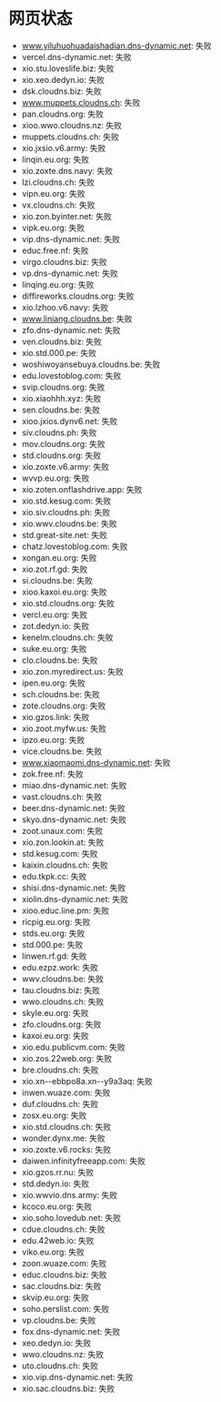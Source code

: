 # 网页状态
- www.yiluhuohuadaishadian.dns-dynamic.net: 失败
- vercel.dns-dynamic.net: 失败
- xio.stu.loveslife.biz: 失败
- xio.xeo.dedyn.io: 失败
- dsk.cloudns.biz: 失败
- www.muppets.cloudns.ch: 失败
- pan.cloudns.org: 失败
- xioo.wwo.cloudns.nz: 失败
- muppets.cloudns.ch: 失败
- xio.jxsio.v6.army: 失败
- linqin.eu.org: 失败
- xio.zoxte.dns.navy: 失败
- lzi.cloudns.ch: 失败
- vipn.eu.org: 失败
- vx.cloudns.ch: 失败
- xio.zon.byinter.net: 失败
- vipk.eu.org: 失败
- vip.dns-dynamic.net: 失败
- educ.free.nf: 失败
- virgo.cloudns.biz: 失败
- vp.dns-dynamic.net: 失败
- linqing.eu.org: 失败
- diffireworks.cloudns.org: 失败
- xio.lzhoo.v6.navy: 失败
- www.liniang.cloudns.be: 失败
- zfo.dns-dynamic.net: 失败
- ven.cloudns.biz: 失败
- xio.std.000.pe: 失败
- woshiwoyansebuya.cloudns.be: 失败
- edu.lovestoblog.com: 失败
- svip.cloudns.org: 失败
- xio.xiaohhh.xyz: 失败
- sen.cloudns.be: 失败
- xioo.jxios.dynv6.net: 失败
- siv.cloudns.ph: 失败
- mov.cloudns.org: 失败
- std.cloudns.org: 失败
- xio.zoxte.v6.army: 失败
- wvvp.eu.org: 失败
- xio.zoten.onflashdrive.app: 失败
- xio.std.kesug.com: 失败
- xio.siv.cloudns.ph: 失败
- xio.wwv.cloudns.be: 失败
- std.great-site.net: 失败
- chatz.lovestoblog.com: 失败
- xongan.eu.org: 失败
- xio.zot.rf.gd: 失败
- si.cloudns.be: 失败
- xioo.kaxoi.eu.org: 失败
- xio.std.cloudns.org: 失败
- vercl.eu.org: 失败
- zot.dedyn.io: 失败
- kenelm.cloudns.ch: 失败
- suke.eu.org: 失败
- clo.cloudns.be: 失败
- xio.zon.myredirect.us: 失败
- ipen.eu.org: 失败
- sch.cloudns.be: 失败
- zote.cloudns.org: 失败
- xio.gzos.link: 失败
- xio.zoot.myfw.us: 失败
- ipzo.eu.org: 失败
- vice.cloudns.be: 失败
- www.xiaomaomi.dns-dynamic.net: 失败
- zok.free.nf: 失败
- miao.dns-dynamic.net: 失败
- vast.cloudns.ch: 失败
- beer.dns-dynamic.net: 失败
- skyo.dns-dynamic.net: 失败
- zoot.unaux.com: 失败
- xio.zon.lookin.at: 失败
- std.kesug.com: 失败
- kaixin.cloudns.ch: 失败
- edu.tkpk.cc: 失败
- shisi.dns-dynamic.net: 失败
- xiolin.dns-dynamic.net: 失败
- xioo.educ.line.pm: 失败
- ricpig.eu.org: 失败
- stds.eu.org: 失败
- std.000.pe: 失败
- linwen.rf.gd: 失败
- edu.ezpz.work: 失败
- wwv.cloudns.be: 失败
- tau.cloudns.biz: 失败
- wwo.cloudns.ch: 失败
- skyle.eu.org: 失败
- zfo.cloudns.org: 失败
- kaxoi.eu.org: 失败
- xio.edu.publicvm.com: 失败
- xio.zos.22web.org: 失败
- bre.cloudns.ch: 失败
- xio.xn--ebbpo8a.xn--y9a3aq: 失败
- inwen.wuaze.com: 失败
- duf.cloudns.ch: 失败
- zosx.eu.org: 失败
- xio.std.cloudns.ch: 失败
- wonder.dynx.me: 失败
- xio.zoxte.v6.rocks: 失败
- daiwen.infinityfreeapp.com: 失败
- xio.gzos.rr.nu: 失败
- std.dedyn.io: 失败
- xio.wwvio.dns.army: 失败
- kcoco.eu.org: 失败
- xio.soho.lovedub.net: 失败
- cdue.cloudns.ch: 失败
- edu.42web.io: 失败
- viko.eu.org: 失败
- zoon.wuaze.com: 失败
- educ.cloudns.biz: 失败
- sac.cloudns.biz: 失败
- skvip.eu.org: 失败
- soho.perslist.com: 失败
- vp.cloudns.be: 失败
- fox.dns-dynamic.net: 失败
- xeo.dedyn.io: 失败
- wwo.cloudns.nz: 失败
- uto.cloudns.ch: 失败
- xio.vip.dns-dynamic.net: 失败
- xio.sac.cloudns.biz: 失败
